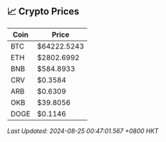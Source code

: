 ## 📈 Crypto Prices

| Coin | Price |
| ---- | ----- |
| BTC | $64222.5243 |
| ETH | $2802.6992 |
| BNB | $584.8933 |
| CRV | $0.3584 |
| ARB | $0.6309 |
| OKB | $39.8056 |
| DOGE | $0.1146 |

_Last Updated: 2024-08-25 00:47:01.567 +0800 HKT_